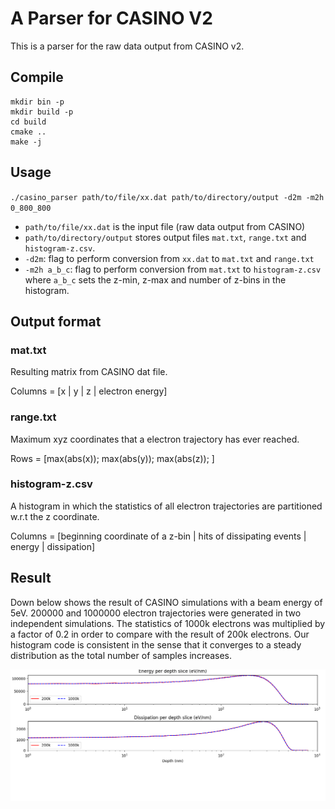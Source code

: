 # A Parser for CASINO V2

This is a parser for the raw data output from CASINO v2.

## Compile

```shell
mkdir bin -p
mkdir build -p
cd build
cmake ..
make -j
```

## Usage

`./casino_parser path/to/file/xx.dat path/to/directory/output -d2m -m2h 0_800_800`

* `path/to/file/xx.dat` is the input file (raw data output from CASINO)
* `path/to/directory/output` stores output files `mat.txt`, `range.txt` and `histogram-z.csv`.
* `-d2m`: flag to perform conversion from `xx.dat` to `mat.txt` and `range.txt`
* `-m2h a_b_c`: flag to perform conversion from `mat.txt` to `histogram-z.csv` where `a_b_c` sets the z-min, z-max and number of z-bins in the histogram.

## Output format

### mat.txt

Resulting matrix from CASINO dat file.

Columns = [x | y | z | electron energy]

### range.txt

Maximum xyz coordinates that a electron trajectory has ever reached.

Rows = [max(abs(x)); max(abs(y)); max(abs(z)); ]

### histogram-z.csv

A histogram in which the statistics of all electron trajectories are partitioned w.r.t the z coordinate.

Columns = [beginning coordinate of a z-bin | hits of dissipating events | energy | dissipation]

## Result

Down below shows the result of CASINO simulations with a beam energy of 5eV. 200000 and 1000000 electron trajectories were generated in two independent simulations. The statistics of 1000k electrons was multiplied by a factor of 0.2 in order to compare with the result of 200k electrons. Our histogram code is consistent in the sense that it converges to a steady distribution as the total number of samples increases.

![](./python/result.png)
